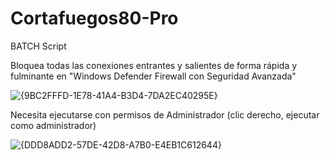 # Cortafuegos80-Pro
BATCH Script 

Bloquea todas las conexiones entrantes y salientes de forma rápida y fulminante en "Windows Defender Firewall con Seguridad Avanzada"

![{9BC2FFFD-1E78-41A4-B3D4-7DA2EC40295E}](https://github.com/user-attachments/assets/3396816e-02c0-425a-8861-596a9c922c12)


Necesita ejecutarse con permisos de Administrador (clic derecho, ejecutar como administrador)

![{DDD8ADD2-57DE-42D8-A7B0-E4EB1C612644}](https://github.com/user-attachments/assets/57236258-ee8b-443c-a49c-be0ddef64049)
